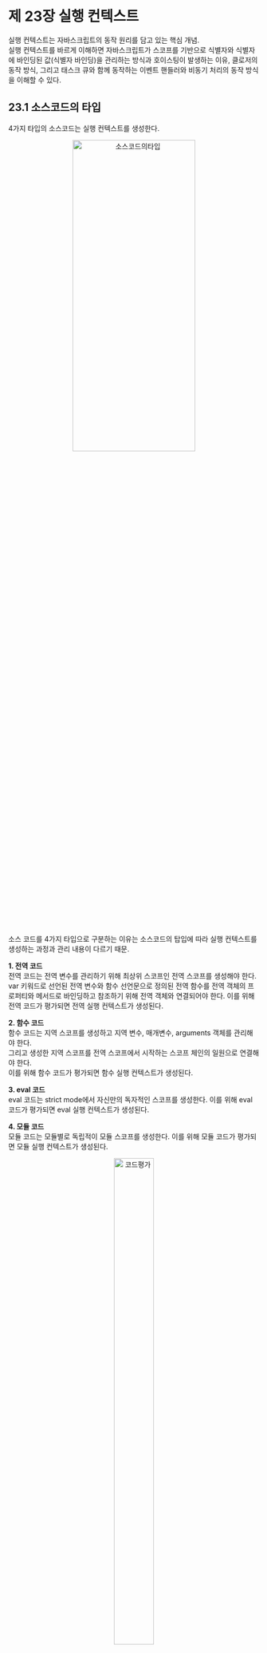 제 23장 실행 컨텍스트
========================
실행 컨텍스트는 자바스크립트의 동작 원리를 담고 있는 핵심 개념.   
실행 컨텍스트를 바르게 이해하면 자바스크립트가 스코프를 기반으로 식별자와 식별자에 바인딩된 값(식별자 바인딩)을 관리하는 방식과 호이스팅이 발생하는 이유, 클로저의 동작 방식,
그리고 태스크 큐와 함께 동작하는 이벤트 핸들러와 비동기 처리의 동작 방식을 이해할 수 있다.

23.1 소스코드의 타입
----------------------
4가지 타입의 소스코드는 실행 컨텍스트를 생성한다.
<br/>
<p align="center">
<img src="./img/소스코드의타입.PNG" width="70%" height="40%" align="center" title="소스코드의타입" alt="소스코드의타입"></img>
</p>
<br/>
소스 코드를 4가지 타입으로 구분하는 이유는 소스코드의 탑입에 따라 실행 컨텍스트를 생성하는 과정과 관리 내용이 다르기 때문.

**1. 전역 코드**   
전역 코드는 전역 변수를 관리하기 위해 최상위 스코프인 전역 스코프를 생성해야 한다.   
var 키워드로 선언된 전역 변수와 함수 선언문으로 정의된 전역 함수를 전역 객체의 프로퍼티와 메서드로 바인딩하고 참조하기 위해 전역 객체와 연결되어야 한다. 이를 위해 전역 코드가 평가되면 전역 실행 컨텍스트가 생성된다. 

**2. 함수 코드**   
함수 코드는 지역 스코프를 생성하고 지역 변수, 매개변수, arguments 객체를 관리해야 한다.   
그리고 생성한 지역 스코프를 전역 스코프에서 시작하는 스코프 체인의 일원으로 연결해야 한다.   
이를 위해 함수 코드가 평가되면 함수 실행 컨텍스트가 생성된다.

**3. eval 코드**   
eval 코드는 strict mode에서 자신만의 독자적인 스코프를 생성한다. 이를 위해 eval 코드가 평가되면 eval 실행 컨텍스트가 생성된다.

**4. 모듈 코드**   
모듈 코드는 모듈별로 독립적이 모듈 스코프를 생성한다. 이를 위해 모듈 코드가 평가되면 모듈 실행 컨텍스트가 생성된다.
<br/>
<p align="center">
<img src="./img/코드평가.PNG" width="40%" height="50%" align="center" title="코드평가" alt="코드평가"></img>
</p>
<br/>

23.2 소스코드의 평가와 실행
------------------------------
모든 소스코드는 실행에 앞서 평가과정을 거치며 코드를 실행하기 위한 준비를 한다.   
다시 말해, js엔진은 소스코드를 2개의 과정, 즉 **소스코드의 평가**와 **소스코드의 실행** 과정으로 나누어 처리한다.

* 소스코드 평가 과정에서는 실행 컨텍스트를 생성하고 변수, 함수 등의 선언문만 먼저 실행하여 생성된 변수나 함수 식별자를 키로 실행 컨텍스트가 관리하는 스코프(렉시컬 환경의 
환경 레코드)에 등록한다.
* 소스코드 평가 과정이 끝나면 비로소 선언문을 제외한 소스코드가 순차적으로 실행되기 시작한다. 즉, 런타임이 시작된다.   
이때 소스코드 실행에 필요한 정보, 즉 변수나 함수의 참조를 실행 컨텍스트가 관리하는 스코프에서 검색해서 취득한다.   
그리고 변수 값의 변경 등 소스코드의 실행 결과는 다시 실행 컨텍스트가 관리하는 스코프에 등록된다. 
<br/>
<p align="center">
<img src="./img/소스코드의평가와실행.PNG" width="50%" height="40%" align="center" title="소스코드의평가와실행" alt="소스코드의평가와실행"></img>
</p>
<br/>

23.3 실행 컨텍스트의 역할
---------------------------
**1. 전역 코드 평가**   
전역 코드를 실행하기에 앞서 먼저 전역 코드 평가 과정을 거치며 전역 코드를 실행하기 위한 준비를 한다.   
평가 과정에서는 선언문만 먼저 실행한다. 따라서 전역 코드의 변수 선언문과 함수 선언문이 먼저 실행되고,   
그 결과 생성된 전역 변수와 전역 함수가 실행 컨텍스트가 관리하는 전역 스코프에 등록된다.   
이때 var 키워드로 선언된 전역 변수와 함수 선언문으로 정의된 전역 함수는 전역 객체의 프로퍼티와 메서드가 된다.   

**2. 전역 코드 실행**   
전역 코드 평가 과정이 끝나면 런타임이 시작되어 전역 코드가 순차적으로 실행되기 시작한다.   
이때 전역 변수에 값이 할당되고 함수가 호출된다. 함수가 호출되면 순차적으로 실행되던 전역 코드의 실행을 일시 중단하고 코드 실행 순서를 변경하여 함수 내부로 진입한다.

**3. 함수 코드 평가**   
함수 호출에 의해 코드 실행 순서가 변경되어 함수 내부로 진입하면 함수 내부의 문들을 실행하기에 앞서 함수 코드 평가 과정을 거치며 함수 코드를 실행하기 위한 준비를 한다.   
이때 매개변수와 지역 변수 선언문이 먼저 실행되고, 그 결과 생성된 매개변수와 지역 변수가 실행 컨텍스트가 관리하는 지역 스코프에 등록된다.   
또한 함수 내부에서 지역 변수처럼 사용할 수 있는 arguments 객체가 생성되어 지역 스코프에 등록되고 this 바인딩도 결정된다.

**4. 함수 코드 실행**   
함수 코드 평가 과정이 끝나면 런타임이 시작되어 함수 코드가 순차적으로 실행되기 시작한다.   
이때 매개변수와 지역 변수에 값이 할당되고 console.log 메서드가 호출된다.   
console.log 메서드의 실행이 종료되면 함수 코드 실행 과정이 종료되고 함수 호출 이전으로 되돌아가 전역 코드 실행을 계속한다.

* 코드가 실행되려면 다음과 같이 스코프, 식별자, 코드 실행 순서 등의 관리가 필요하다.   
1. 선언에 의해 생성된 모든 식별자를 스코프를 구분하고 등록하여 상태 변화를 지속적으로 관리   
2. 스코프는 중첩 관계에 의해 스코프 체인을 형성해야 한다. 즉, 스코프 체인을 통해 상위 스코프로 이동하여 식별자를 검색할 수 있어야 한다.  
3. 현재 실행 중인 코드의 실행 순서를 변경할 수 있어야 하며 다시 되돌아갈 수도 있어야 한다.   

* 이 모든 것을 관리하는 것이 실행 컨텍스트   
**실행 컨텍스트** : 소스코드를 실행하는 데 필요한 환경을 제공하고 코드의 실행 결과를 실제로 관리하는 영역이다.   
                    식별자를 등록하고 관리하는 스코프와 코드 실행 순서 관리를 구현한 내부 메커니즘으로, 모든 코드는 실행 컨텍스트를 통해 실행되고 관리된다.   
                    
* 식별자와 스코프는 실행 컨텍스트의 **렉시컬 환경**으로 관리하고 코드 실행 순서는 **실행 컨텍스트 스택**으로 관리한다.

23.4 실행 컨텍스트 스택
--------------------------
js 엔진은 먼저 전역 코드를 평가하여 전역 실행 컨텍스트를 생성한다. 그리고 함수가 호출되면 함수 코드를 평가하여 함수 실행 컨텍스트를 생성한다.   
이때 생성된 실행 컨텍스트는 스택 자료구조로 관리된다. 이를 **실행 컨텍스트 스택**이라고 부른다.

**1. 전역 코드의 평가와 실행**   
js엔진은 먼저 전역 코드를 평가하여 전역 실행 컨텍스트를 생성하고 실행 컨텍스트 스택에 푸시한다.   
이때 전역 변수와 전역 함수가 전역 실행 컨텍스트에 등록된다. 이후 전역 코드가 실행되기 시작하여 전역 변수에 값이 할당되고 전역 함수가 호출된다.

**2. 전역 함수 코드의 평가와 실행**   
전역 함수가 호출되면 전역 코드의 실행은 일시 중단되고 코드의 제어권이 전역 함수 내부로 이동한다.   
js 엔진은 전역 함수 내부의 함수 코드를 평가하여 전역 함수 실행 컨텍스트를 생성하고 실행 컨텍스트 스택에 푸시한다.   
이때 전역 함수의 지역 변수와 중첩 함수가 전역 함수 실행 컨텍스트에 등록된다. 이후 전역 함수 코드가 실행되기 시작하여 지역 변수에 값이 할당되고 중첩 함수가 호출된다.

**3. 중첩 함수 코드의 평가와 실행**   
중첩 함수가 호출되면 전역 함수 코드의 실행은 일시 중단되고 코드의 제어권이 중첩 함수 내부로 이동한다.   
js 엔진은 중첩 함수 내부의 함수 코드를 평가하여 중첩 함수 실행 컨텍스트를 생성하고 실행 컨텍스트 스택에 푸시한다.   
이때 중첩 함수의 지역 변수가 중첩 함수 실행 컨텍스트에 등록된다. 이후 중첩 함수 코드가 실행되기 시작하여 지역 변수에 값이 할당되고 console.log 메서드를 호출한 이후, 중첩 함수는 종료된다.

**4. 전역 함수 코드로 복귀**   
중첩 함수가 종료되면 코드의 제어권은 다시 내부에 중첩 함수를 가지고 있는 전역 함수로 이동한다.   
이때 js 엔진은 중첩 함수 실행 컨텍스트를 실행 컨텍스트 스택에서 팝하여 제거한다. 그리고 전역 함수는 더 이상 실행할 코드가 없으므로 종료된다.

**5. 전역 코드로 복귀**   
전역 함수가 종료되면 코드의 제어권은 다시 전역 코드로 이동한다.   
이때 js 엔진은 전역 함수 실행 컨텍스트를 실행 컨텍스트 스택에서 팝하여 제거한다. 그리고 더 이상 실행할 전역 코드가 남아있지 않으므로 전역 실행 컨텍스트도 실행 컨텍스트 스택에서 팝되어 실행 컨텍스트 스택에는 아무것도 남아있지 않게 된다.

* 실행컨텍스트 스택은 코드의 실행순서를 관리한다. 소스코드가 평가되면 실행컨텍스트가 생성되고 실행컨텍스트 스택의 최상위에 쌓인다.   
실행 컨텍스트 스택의 최상위에 존재하는 실행 컨텍스트는 언제나 현재 실행중인 코드의 실행 컨텍스트다.

23.5 렉시컬 환경
-------------------------
렉시컬 환경은 식별자와 식별자에 바인딩된 값, 그리고 상위 스코프에 대한 참조를 기록하는 자료구조로 실행 컨텍스트를 구성하는 컴포넌트다.   
실행 컨텍스트 스택이 코드의 실행 순서를 관리한다면 렉시컬 환경은 스코프와 식별자를 관리한다.
<br/>
<p align="center">
<img src="./img/렉시컬환경과 스코프 체인.PNG" width="60%" height="40%" align="center" title="렉시컬환경과 스코프 체인" alt="렉시컬환경과 스코프 체인"></img>
</p>
<br/>

* 렉시컬 환경은 키와 값을 갖는 객체 형태의 스코프를 생성하여 식별자를 키로 등록하고 식별자에 바인딩된 값을 관리한다.   
즉, 렉시컬 환경은 스코프를 구분하여 식별자를 등록하고 관리하는 저장소 역할을 하는 렉시컬 스코프의 실체다.

* 실행 컨텍스트는 LexicalEnvironment 컴포넌트와 VariableEnvironment 컴포넌트로 구성된다.

* 렉시컬 환경은 다음의 두 개의 컴포넌트로 구성된다.   

**1. 환경 레코드(Environment Record)**   
스코프에 포함된 식별자를 등록하고 등록된 식별자에 바인딩된 값을 관리하는 저장소다.   
환경 레코드는 소스코드의 타입에 따라 관리하는 내용에 차이가 있다.

**2. 외부 렉시컬 환경에 대한 참조(Outer Lexical Environment Reference)**   
외부 렉시컬 환경에 대한 참조는 상위 스코프를 가리킨다. 이때 상위 스코프란 외부 렉시컬 환경, 즉 해당 실행 컨텍스트를 생성한 소스코드를 포함하는 상위 코드의 렉시컬 환경을 말한다. 외부 렉시컬 환경에 대한 참조를 통해 단방향 링크드 리스트인 스코프 체인을 구현한다.
<br/>
<p align="center">
<img src="./img/렉시컬환경의 구성 컴포넌트.PNG" width="30%" height="20%" align="center" title="렉시컬환경의 구성 컴포넌트" alt="렉시컬환경의 구성 컴포넌트"></img>
</p>
<br/>

23.6 실행 컨텍스트의 생성과 식별자 검색 과정
---------------------------------------------
### 23.6.1 전역 객체 생성   
전역 객체는 전역 코드가 평가되기 이전에 생성된다. 이때 전역 객체에는 빌트인 전역 프로퍼티와 빌트인 전역 함수, 그리고 표준 빌트인 객체가 추가되며 동적 환경에 따라 클라이언트 사이드 Web API 또는 특정 환경을 위한 호스트 객체를 포함한다.   

전역 객체도 Object.prototype을 상속받는다. 즉, 전역 객체도 프로토타입 체인의 일원이다.

### 23.6.2 전역 코드 평가   
소스코드가 로드되면 js 엔진은 전역 코드를 평가한다. 전역 코드 평가는 다음과 같은 순서로 진행된다. 
<br/>
<p align="center">
<img src="./img/전역 실행 컨텍스트와 렉시컬 환경.PNG" width="60%" height="40%" align="center" title="전역 실행 컨텍스트와 렉시컬 환경" alt="전역 실행 컨텍스트와 렉시컬 환경"></img>
</p>

**1. 전역 실행 컨텍스트 생성**   
먼저 비어있는 전역 실행 컨텍스트를 생성하여 실행 컨텍스트 스택에 푸시한다.   
이때 전역 실행 컨텍스트는 실행 컨텍스트 스택의 최상위, 즉 실행중인 실행 컨텍스트가 된다.   

**2. 전역 렉시컬 환경 생성**   
전역 렉시컬 환경을 생성하고 전역 실행 컨텍스트에 바인딩한다.   
렉시컬 환경은 2개의 컴포넌트(환경 레코드와 외부 렉시컬 환경에 대한 참조)로 구성된다.
<br/>
<p align="center">
<img src="./img/전역 렉시컬 환경 생성.PNG" width="40%" height="30%" align="center" title="전역 렉시컬 환경 생성" alt="전역 렉시컬 환경 생성"></img>
</p>
